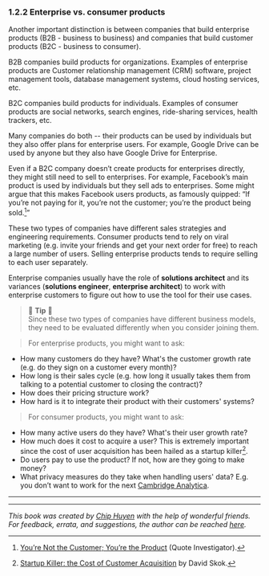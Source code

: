 ### 1.2.2 Enterprise vs. consumer products

Another important distinction is between companies that build enterprise products (B2B - business to business) and companies that build customer products (B2C - business to consumer).

B2B companies build products for organizations. Examples of enterprise products are Customer relationship management (CRM) software, project management tools, database management systems, cloud hosting services, etc.

B2C companies build products for individuals. Examples of consumer products are social networks, search engines, ride-sharing services, health trackers, etc.

Many companies do both -- their products can be used by individuals but they also offer plans for enterprise users. For example, Google Drive can be used by anyone but they also have Google Drive for Enterprise.

Even if a B2C company doesn’t create products for enterprises directly, they might still need to sell to enterprises. For example, Facebook’s main product is used by individuals but they sell ads to enterprises. Some might argue that this makes Facebook users products, as famously quipped: “If you’re not paying for it, you’re not the customer; you’re the product being sold.[^14]”

These two types of companies have different sales strategies and engineering requirements. Consumer products tend to rely on viral marketing (e.g. invite your friends and get your next order for free) to reach a large number of users. Selling enterprise products tends to require selling to each user separately.

Enterprise companies usually have the role of **solutions architect** and its variances (**solutions engineer**, **enterprise architect**) to work with enterprise customers to figure out how to use the tool for their use cases.


> 🌳 **Tip** 🌳<br>
Since these two types of companies have different business models, they need to be evaluated differently when you consider joining them.

> For enterprise products, you might want to ask:
- How many customers do they have? What's the customer growth rate (e.g. do they sign on a customer every month)?
- How long is their sales cycle (e.g. how long it usually takes them from talking to a potential customer to closing the contract)?
- How does their pricing structure work?
- How hard is it to integrate their product with their customers' systems?

> For consumer products, you might want to ask:
- How many active users do they have? What's their user growth rate?
- How much does it cost to acquire a user? This is extremely important since the cost of user acquisition has been hailed as a startup killer[^15].
- Do users pay to use the product? If not, how are they going to make money?
- What privacy measures do they take when handling users' data? E.g. you don’t want to work for the next [Cambridge Analytica](https://www.nytimes.com/2018/04/04/us/politics/cambridge-analytica-scandal-fallout.html).

---

[^14]:
     [You’re Not the Customer; You’re the Product](https://quoteinvestigator.com/2017/07/16/product/) (Quote Investigator).

[^15]:
     [Startup Killer: the Cost of Customer Acquisition](https://www.forentrepreneurs.com/startup-killer/) by David Skok.


---
*This book was created by [Chip Huyen](https://huyenchip.com) with the help of wonderful friends. For feedback, errata, and suggestions, the author can be reached [here](https://huyenchip.com/communication/).*